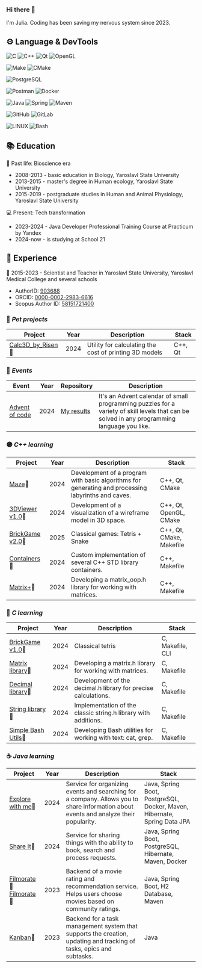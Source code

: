### Hi there 👋
I'm Julia. Coding has been saving my nervous system since 2023.

## ⚙️ Language & DevTools 
![C](https://img.shields.io/badge/C-%2300599C.svg?style=for-the-badge&logo=c&logoColor=white)
![C++](https://img.shields.io/badge/C++-%2300599C.svg?style=for-the-badge&logo=c%2B%2B&logoColor=white)
![Qt](https://img.shields.io/badge/Qt-%2341CD52.svg?style=for-the-badge&logo=qt&logoColor=white)
![OpenGL](https://img.shields.io/badge/OpenGL-%235586A4.svg?style=for-the-badge&logo=opengl&logoColor=white)

![Make](https://img.shields.io/badge/Make-%23008FBA.svg?color=red&style=for-the-badge&logo=Make&logoColor=white)
![CMake](https://img.shields.io/badge/CMake-%23008FBA.svg?style=for-the-badge&logo=cmake&logoColor=white)

![PostgreSQL](https://img.shields.io/badge/PostgreSQL-%23336791.svg?style=for-the-badge&logo=postgresql&logoColor=white)

![Postman](https://img.shields.io/badge/Postman-%23FF6C37.svg?style=for-the-badge&logo=postman&logoColor=white)
![Docker](https://img.shields.io/badge/Docker-%232496ED.svg?style=for-the-badge&logo=docker&logoColor=white)

![Java](https://img.shields.io/badge/Java-%23ED8B00.svg?style=for-the-badge&logo=coffeescript&logoColor=white)
![Spring](https://img.shields.io/badge/Spring-%236DB33F.svg?style=for-the-badge&logo=spring&logoColor=white)
![Maven](https://img.shields.io/badge/Maven-%23C71A36.svg?style=for-the-badge&logo=apachemaven&logoColor=white)

![GitHub](https://img.shields.io/badge/github-%23121011.svg?style=for-the-badge&logo=github&logoColor=white)
![GitLab](https://img.shields.io/badge/gitlab-%23F05033.svg?style=for-the-badge&logo=gitlab&logoColor=white)

![LINUX](https://img.shields.io/badge/Linux-FCC624?style=for-the-badge&logo=linux&logoColor=black)
![Bash](https://img.shields.io/badge/bash-%23121011.svg?style=for-the-badge&logo=gnu-bash&logoColor=white)


## 📚 Education
🧬 Past life: Bioscience era
  - 2008-2013 - basic education in Biology, Yaroslavl State University
  - 2013-2015 - master's degree in Human ecology, Yaroslavl State University
  - 2015-2019 - postgraduate studies in Human and Animal Physiology, Yaroslavl State University

💻 Present: Tech transformation 
  - 2023-2024 - Java Developer Professional Training Course
at Practicum by Yandex
  - 2024-now - is studying at School 21

## 🎯 Experience
🔬 2015-2023 - Scientist and Teacher in Yaroslavl State University, Yaroslavl Medical College and several schools
   - AuthorID: [903688](https://www.elibrary.ru/author_profile.asp?authorid=903688)
   - ORСID: [0000-0002-2983-6616](https://orcid.org/0000-0002-2983-6616)
   - Scopus Author ID: [58151721400](https://www.scopus.com/authid/detail.uri?authorId=58151721400)


### 🐾 *Pet projects*
|      Project     |  Year |           Description           |      Stack     |
|------------------|-------|---------------------------------|----------------|
| [Calc3D_by_Risen](https://git.corp.s21party.ru/risen/Calc3D_by_Risen/)👥 | 2024 | Utility for calculating the cost of printing 3D models | C++, Qt |

### 🎪 *Events*
|      Event      |  Year |       Repository      |           Description          |
|-----------------|-------|-----------------------|--------------------------------|
| [Advent of code](https://adventofcode.com/) | 2024 | [My results](https://github.com/JulUvarova/Advent_of_Code) | It's an Advent calendar of small programming puzzles for a variety of skill levels that can be solved in any programming language you like. | 

### 🟣 *C++ learning*
|      Project     |  Year |           Description           |      Stack     |
|------------------|-------|---------------------------------|----------------|
| [Maze](https://github.com/JulUvarova/Maze)👥 | 2024 | Development of a program with basic algorithms for generating and processing labyrinths and caves. | C++, Qt, CMake |
| [3DViewer v1.0](https://github.com/JulUvarova/3DViewer-1.0)👥 | 2024 | Development of a visualization of a wireframe model in 3D space. | C++, Qt, OpenGL, CMake |
| [BrickGame v2.0](https://github.com/JulUvarova/BrickGame_v2.0)👤 | 2025 | Classical games: Tetris + Snake | C++, Qt, CMake, Makefile |
| [Containers](https://github.com/JulUvarova/Containers)👥 | 2024 | Custom implementation of several C++ STD library containers. | C++, Makefile |
| [Matrix+](https://github.com/JulUvarova/Matrix-)👤 | 2024 | Developing a matrix_oop.h library for working with matrices. | C++, Makefile |

### 🔵 *C learning*
|      Project     |  Year |           Description           |      Stack     |
|------------------|-------|---------------------------------|----------------|
| [BrickGame v1.0](https://github.com/JulUvarova/BrickGame_v1.0)👤 | 2024 | Classical tetris | C, Makefile, CLI |
| [Matrix library](https://github.com/JulUvarova/Matrix)👤 | 2024 | Developing a matrix.h library for working with matrices. | C, Makefile |
| [Decimal library](https://github.com/JulUvarova/Decimal)👥 | 2024 | Development of the decimal.h library for precise calculations. | C, Makefile |
| [String library](https://github.com/JulUvarova/StringPlus)👥 | 2024 | Implementation of the classic string.h library with additions. | C, Makefile |
| [Simple Bash Utils](https://github.com/JulUvarova/SimpleBashUtils)👤 | 2024 | Developing Bash utilities for working with text: cat, grep. | C, Makefile |

### ☕ *Java learning*
|      Project     |  Year |           Description           |      Stack     |
|------------------|-------|---------------------------------|----------------|
| [Explore with me](https://github.com/JulUvarova/java-explore-with-me)👤 | 2024 | Service for organizing events and searching for a company. Allows you to share information about events and analyze their popularity. | Java, Spring Boot, PostgreSQL, Docker, Maven, Hibernate, Spring Data JPA |
| [Share It](https://github.com/JulUvarova/java-shareit)👤 | 2024 | Service for sharing things with the ability to book, search and process requests. | Java, Spring Boot, PostgreSQL, Hibernate, Maven, Docker |
| [Filmorate](https://github.com/JulUvarova/java-filmorate)👤 [Filmorate](https://github.com/TURB0B0Y/java-filmorate)👥  | 2023 | Backend of a movie rating and recommendation service. Helps users choose movies based on community ratings.  | Java, Spring Boot, H2 Database, Maven |
| [Kanban](https://github.com/JulUvarova/java-kanban)👤 | 2023 | Backend for a task management system that supports the creation, updating and tracking of tasks, epics and subtasks. | Java |
